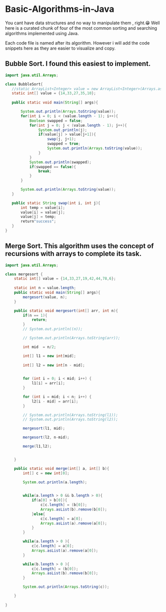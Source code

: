 # Basic-Algorithms-in-Java
You cant have data structures and no way to manipulate them , right.😁 Well here is a curated chunk of four of the most common sorting and searching algorithms implemented using Java.

Each code file is named after its algorithm. However i will add the code snippets here as they are easier to visualize and copy.

## Bubble Sort. I found this easiest to implement.
 ```java
import java.util.Arrays;
 
class BubbleSort{
    //static ArrayList<Integer> value = new ArrayList<Integer>(Arrays.asList(14,33,27,35,10));
    static int[] value = {14,33,27,35,10};
    
    public static void main(String[] args){

        System.out.println(Arrays.toString(value));
        for(int i = 0; i < (value.length - 1); i++){
            Boolean swapped = false;
            for(int j = 0; j < (value.length - 1); j++){
                System.out.println(j);
                if(value[j] > value[j+1]){
                    swap(j, j+1);
                    swapped = true;
                    System.out.println(Arrays.toString(value));
                }
            }
            System.out.println(swapped);
            if(swapped == false){
                break;
            }
        }

        System.out.println(Arrays.toString(value));
    }

    public static String swap(int i, int j){
        int temp = value[i];
        value[i] = value[j];
        value[j] = temp;
        return"success";
    }
}
 ```

## Merge Sort. This algorithm uses the concept of recursions with arrays to complete its task.
```java
import java.util.Arrays;

class mergesort {
    static int[] value = {14,33,27,19,42,44,78,6};
        
    static int n = value.length;
    public static void main(String[] args){
        mergesort(value, n);
    }

    public static void mergesort(int[] arr, int n){
        if(n == 1){
            return;
        }
        // System.out.println((n));

        // System.out.println(Arrays.toString(arr));

        int mid  = n/2;

        int[] l1 = new int[mid];
        
        int[] l2 = new int[n - mid];

        
        for (int i = 0; i < mid; i++) {
            l1[i] = arr[i];
        }

        for (int i = mid; i < n; i++) {
            l2[i - mid] = arr[i];
        }

        // System.out.println(Arrays.toString(l1));
        // System.out.println(Arrays.toString(l2));

        mergesort(l1, mid);

        mergesort(l2, n-mid);

        merge(l1,l2);


    }

    public static void merge(int[] a, int[] b){
        int[] c = new int[0];

        System.out.println(a.length);
        

        while(a.length > 0 && b.length > 0){
            if(a[0] > b[0]){
                c[c.length] = (b[0]);
                Arrays.asList(b).remove(b[0]);
            }else{
                c[c.length] = a[0];
                Arrays.asList(a).remove(a[0]);
            }
        }

        while(a.length > 0 ){
            c[c.length] = a[0];
            Arrays.asList(a).remove(a[0]);
        }

        while(b.length > 0 ){
            c[c.length] = (b[0]);
            Arrays.asList(b).remove(b[0]);
        }

        System.out.println(Arrays.toString(c));

    }
    
}

```
